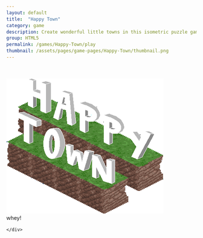 ```yaml
---
layout: default
title:  "Happy Town"
category: game
description: Create wonderful little towns in this isometric puzzle game! You must place various buildings on floating islands, in a way that everyone is as happy as they can be! 
group: HTML5
permalink: /games/Happy-Town/play
thumbnail: /assets/pages/game-pages/Happy-Town/thumbnail.png
---
```



<!-- header title -->
<section class="page-title header-padding" style="background-image:url(/assets/pages/game-pages/Happy-Town/banner.png);background-size:cover"><div class="container">
	<div class="row">
		<div class="col-lg-6">
			<br />
            <br />
            <div class="floating-noabs"><img alt="Happy Town logo" src="/assets/pages/game-pages/Happy-Town/Happy-Town-logo.png" class="img-fluid position-absolute-"></div>
			</div>
		</div>
	</div>
</section>

<section>
	<div class="container">
		whey!
		
	</div>
</section>

<section>
    <div id="comments">                          
		<script src="https://utteranc.es/client.js"
				repo = "Sheep-Studios/sheepstudios-site"
				issue-term = "pathname"
				theme = ""github-light"
				crossorigin = "anonymous"
				async>
		</script>
    </div>
</section>